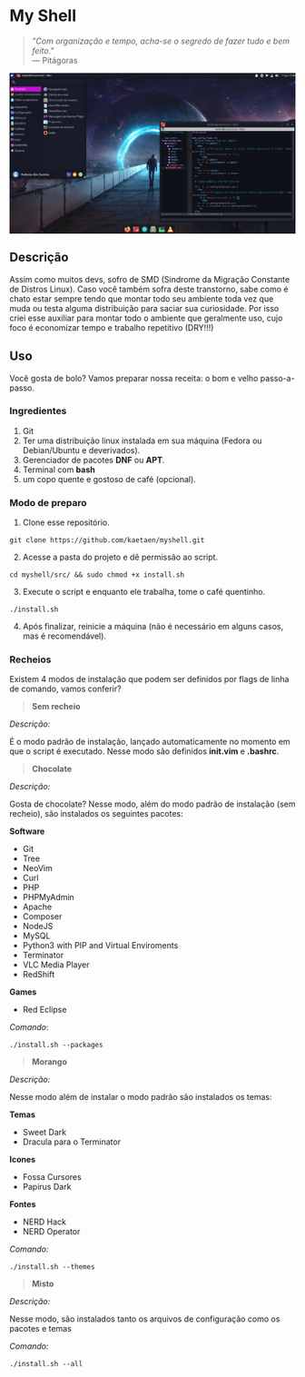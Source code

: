 # My Shell
> _"Com organização e tempo, acha-se o segredo de fazer tudo e bem feito."_
<br> — Pitágoras

<!-- img -->
<p align="center">
  <img src="screenshot.png" align="center"/>
</p>
<!-- Img -->

## Descrição

Assim como muitos devs, sofro de SMD (Sindrome da Migração Constante de Distros Linux). Caso você também sofra deste transtorno, sabe como é chato estar sempre tendo que montar todo seu ambiente toda vez que muda ou testa alguma distribuição para saciar sua curiosidade. Por isso criei esse auxiliar para montar todo o ambiente que geralmente uso, cujo foco é economizar tempo e trabalho repetitivo (DRY!!!)

## Uso

Você gosta de bolo? Vamos preparar nossa receita: o bom e velho passo-a-passo.

### Ingredientes

1. Git 
2. Ter uma distribuição linux instalada em sua máquina (Fedora ou Debian/Ubuntu e deverivados).
3. Gerenciador de pacotes **DNF** ou **APT**.
4. Terminal com **bash**
5. um copo quente e gostoso de café (opcional).

### Modo de preparo

1. Clone esse repositório.

```
git clone https://github.com/kaetaen/myshell.git
```

2. Acesse a pasta do projeto e dê permissão ao script.

```
cd myshell/src/ && sudo chmod +x install.sh
```

3. Execute o script e enquanto ele trabalha, tome o café quentinho.

```
./install.sh
```

4. Após finalizar, reinicie a máquina (não é necessário em alguns casos, mas é recomendável).

### Recheios

Existem 4 modos de instalação que podem ser definidos por flags de linha de comando, vamos conferir?


> **Sem recheio**

_Descrição:_

É o modo padrão de instalação, lançado automaticamente no momento em que o script é executado. Nesse modo são definidos **init.vim** e **.bashrc**.


> **Chocolate**

_Descrição:_

Gosta de chocolate? Nesse modo, além do modo padrão de instalação (sem recheio), são instalados os seguintes pacotes:

**Software**

* Git
* Tree
* NeoVim 
* Curl 
* PHP 
* PHPMyAdmin
* Apache 
* Composer
* NodeJS
* MySQL 
* Python3 with PIP and Virtual Enviroments 
* Terminator
* VLC Media Player
* RedShift

**Games**

* Red Eclipse 

_Comando_:

```
./install.sh --packages
```


> **Morango**

_Descrição:_

Nesse modo além de instalar o modo padrão são instalados os temas:

**Temas**

* Sweet Dark
* Dracula para o Terminator

**Icones**

* Fossa Cursores
* Papirus Dark

**Fontes**

* NERD Hack
* NERD Operator

_Comando:_

```
./install.sh --themes
```

> **Misto**

_Descrição:_

Nesse modo, são instalados tanto os arquivos de configuração como os pacotes e temas

_Comando:_

```
./install.sh --all
```
